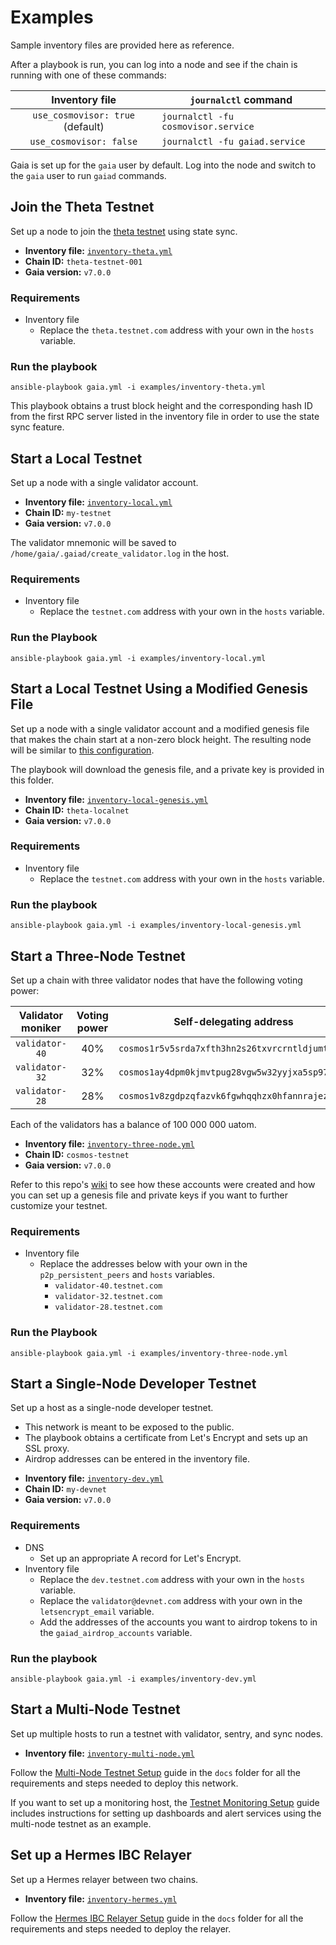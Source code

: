 # Examples

Sample inventory files are provided here as reference.

After a playbook is run, you can log into a node and see if the chain is running with one of these commands:

|          Inventory file          | `journalctl` command                |
|:--------------------------------:|-------------------------------------|
| `use_cosmovisor: true` (default) | `journalctl -fu cosmovisor.service` |
|     `use_cosmovisor: false`      | `journalctl -fu gaiad.service`      |

Gaia is set up for the `gaia` user by default. Log into the node and switch to the `gaia` user to run `gaiad` commands.

## Join the Theta Testnet

Set up a node to join the [theta testnet](https://github.com/cosmos/testnets/tree/master/v7-theta/public-testnet) using state sync.

* **Inventory file:** [`inventory-theta.yml`](inventory-theta.yml)
* **Chain ID:** `theta-testnet-001`
* **Gaia version:** `v7.0.0`

### Requirements

- Inventory file
  - Replace the `theta.testnet.com` address with your own in the `hosts` variable.

### Run the playbook 

```
ansible-playbook gaia.yml -i examples/inventory-theta.yml
```

This playbook obtains a trust block height and the corresponding hash ID from the first RPC server listed in the inventory file in order to use the state sync feature. 

## Start a Local Testnet

Set up a node with a single validator account.

* **Inventory file:** [`inventory-local.yml`](inventory-local.yml)
* **Chain ID:** `my-testnet`
* **Gaia version:** `v7.0.0`

The validator mnemonic will be saved to `/home/gaia/.gaiad/create_validator.log` in the host.

### Requirements

- Inventory file
  - Replace the `testnet.com` address with your own in the `hosts` variable.

### Run the Playbook

```
ansible-playbook gaia.yml -i examples/inventory-local.yml
```

## Start a Local Testnet Using a Modified Genesis File

Set up a node with a single validator account and a modified genesis file that makes the chain start at a non-zero block height. The resulting node will be similar to [this configuration](https://github.com/cosmos/testnets/tree/master/v7-theta/local-testnet).

The playbook will download the genesis file, and a private key is provided in this folder.

* **Inventory file:** [`inventory-local-genesis.yml`](inventory-local-genesis.yml)
* **Chain ID:** `theta-localnet`
* **Gaia version:** `v7.0.0`

### Requirements

- Inventory file
  - Replace the `testnet.com` address with your own in the `hosts` variable.

### Run the playbook 

```
ansible-playbook gaia.yml -i examples/inventory-local-genesis.yml
```

## Start a Three-Node Testnet

Set up a chain with three validator nodes that have the following voting power:

| Validator moniker | Voting power | Self-delegating address                         |
|:-----------------:|:------------:|-------------------------------------------------|
|  `validator-40`   |     40%      | `cosmos1r5v5srda7xfth3hn2s26txvrcrntldjumt8mhl` |
|  `validator-32`   |     32%      | `cosmos1ay4dpm0kjmvtpug28vgw5w32yyjxa5sp97pjqq` |
|  `validator-28`   |     28%      | `cosmos1v8zgdpzqfazvk6fgwhqqhzx0hfannrajezuc6t` |

Each of the validators has a balance of 100 000 000 uatom.

- **Inventory file:** [`inventory-three-node.yml`](inventory-three-node.yml)
- **Chain ID:** `cosmos-testnet`
- **Gaia version:** `v7.0.0`

Refer to this repo's [wiki](https://github.com/hyphacoop/cosmos-ansible/wiki) to see how these accounts were created and how you can set up a genesis file and private keys if you want to further customize your testnet.

### Requirements

- Inventory file
  - Replace the addresses below with your own in the `p2p_persistent_peers` and `hosts` variables.
    - `validator-40.testnet.com`
    - `validator-32.testnet.com`
    - `validator-28.testnet.com`

### Run the Playbook

```
ansible-playbook gaia.yml -i examples/inventory-three-node.yml
```

## Start a Single-Node Developer Testnet

Set up a host as a single-node developer testnet.

- This network is meant to be exposed to the public.
- The playbook obtains a certificate from Let's Encrypt and sets up an SSL proxy.
- Airdrop addresses can be entered in the inventory file.

* **Inventory file:** [`inventory-dev.yml`](inventory-dev.yml)
* **Chain ID:** `my-devnet`
* **Gaia version:** `v7.0.0`

### Requirements

- DNS
  - Set up an appropriate A record for Let's Encrypt.
- Inventory file
  - Replace the `dev.testnet.com` address with your own in the `hosts` variable.
  - Replace the `validator@devnet.com` address with your own in the `letsencrypt_email` variable.
  - Add the addresses of the accounts you want to airdrop tokens to in the `gaiad_airdrop_accounts` variable.
 
  
### Run the playbook 

```
ansible-playbook gaia.yml -i examples/inventory-dev.yml
```

## Start a Multi-Node Testnet

Set up multiple hosts to run a testnet with validator, sentry, and sync nodes.

* **Inventory file:** [`inventory-multi-node.yml`](inventory-multi-node.yml)

Follow the [Multi-Node Testnet Setup](/docs/Multi-Node-Testnet-Setup.md) guide in the `docs` folder for all the requirements and steps needed to deploy this network. 

If you want to set up a monitoring host, the [Testnet Monitoring Setup](/docs/Testnet-Monitoring-Setup.md) guide includes instructions for setting up dashboards and alert services using the multi-node testnet as an example.

## Set up a Hermes IBC Relayer

Set up a Hermes relayer between two chains.

* **Inventory file:** [`inventory-hermes.yml`](inventory-hermes.yml)

Follow the [Hermes IBC Relayer Setup](/docs/Hermes-Relayer-Setup.md) guide in the `docs` folder for all the requirements and steps needed to deploy the relayer. 
